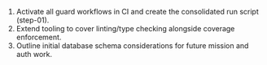 1. Activate all guard workflows in CI and create the consolidated run script (step-01).
2. Extend tooling to cover linting/type checking alongside coverage enforcement.
3. Outline initial database schema considerations for future mission and auth work.

